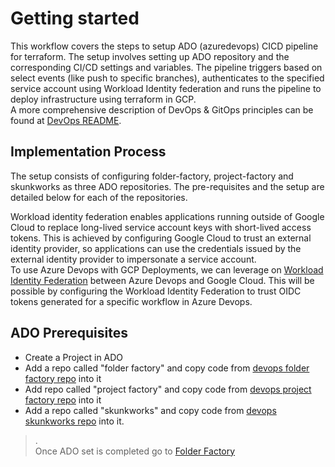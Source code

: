 # Getting started

This workflow covers the steps to setup ADO (azuredevops) CICD pipeline for terraform. The setup involves setting up ADO  repository and the corresponding CI/CD settings and variables. The pipeline triggers based on select events (like push to specific branches), authenticates to the specified service account using Workload Identity federation and runs the pipeline to deploy infrastructure using terraform in GCP.\
A more comprehensive description of DevOps & GitOps principles can be found at [DevOps README](https://github.com/google/devops-governance/blob/GDC-phase-kickstarter-1/README.md).

## Implementation Process

The setup consists of configuring folder-factory, project-factory and skunkworks as three ADO repositories. The pre-requisites and the setup are detailed below for each of the repositories.

Workload identity federation enables applications running outside of Google Cloud to replace long-lived service account keys with short-lived access tokens. This is achieved by configuring Google Cloud to trust an external identity provider, so applications can use the credentials issued by the external identity provider to impersonate a service account.\
To use Azure Devops with GCP Deployments, we can leverage on [Workload Identity Federation](https://cloud.google.com/iam/docs/workload-identity-federation) between Azure Devops and Google Cloud. This will be possible by configuring the Workload Identity Federation to trust OIDC tokens generated for a specific workflow in Azure Devops.

## ADO Prerequisites

-   Create a Project in ADO
-   Add a repo called "folder factory" and copy code from [devops folder factory repo](../../../examples/guardrails/azuredevops/folder-factory) into it
-   Add repo called "project factory" and copy code from [devops project factory repo](../../../examples/guardrails/azuredevops/project-factory) into it
-   Add a repo called "skunkworks" and copy code from [devops skunkworks repo](../../../examples/guardrails/azuredevops/skunkworks) into it.

> .\
Once ADO set is completed go to [Folder Factory](../../../examples/guardrails/azuredevops/folder-factory)
